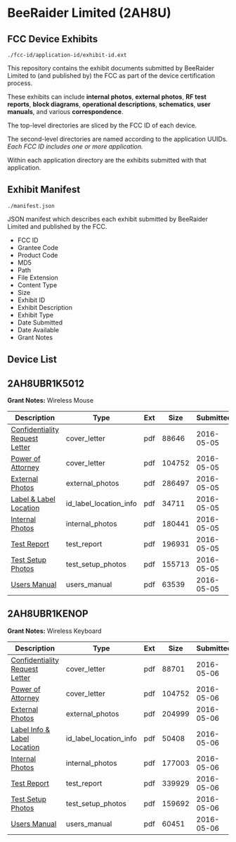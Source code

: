 # BeeRaider Limited (2AH8U)
## FCC Device Exhibits

```
./fcc-id/application-id/exhibit-id.ext
```

This repository contains the exhibit documents submitted by BeeRaider Limited to (and published by) the FCC as part of the device certification process.

These exhibits can include **internal photos**, **external photos**, **RF test reports**, **block diagrams**, **operational descriptions**, **schematics**, **user manuals**, and various **correspondence**.

The top-level directories are sliced by the FCC ID of each device.

The second-level directories are named according to the application UUIDs. *Each FCC ID includes one or more application.*

Within each application directory are the exhibits submitted with that application. 

## Exhibit Manifest

```
./manifest.json
```

JSON manifest which describes each exhibit submitted by BeeRaider Limited and published by the FCC.

- FCC ID
- Grantee Code
- Product Code
- MD5
- Path
- File Extension
- Content Type
- Size
- Exhibit ID
- Exhibit Description
- Exhibit Type
- Date Submitted
- Date Available
- Grant Notes

## Device List
## 2AH8UBR1K5012
**Grant Notes:** Wireless Mouse

| Description | Type | Ext | Size | Submitted | Available |
| ----------- | ---- | --- | ---- | --------- | --------- |
| [Confidentiality Request Letter](2AH8UBR1K5012/97d28cce03a3a647cccd11d7e95e8eb3/2980998.pdf) | cover_letter | pdf | 88646 | 2016-05-05 | 2016-05-05 |
| [Power of Attorney](2AH8UBR1K5012/97d28cce03a3a647cccd11d7e95e8eb3/2980999.pdf) | cover_letter | pdf | 104752 | 2016-05-05 | 2016-05-05 |
| [External Photos](2AH8UBR1K5012/97d28cce03a3a647cccd11d7e95e8eb3/2980995.pdf) | external_photos | pdf | 286497 | 2016-05-05 | 2016-05-05 |
| [Label & Label Location](2AH8UBR1K5012/97d28cce03a3a647cccd11d7e95e8eb3/2980997.pdf) | id_label_location_info | pdf | 34711 | 2016-05-05 | 2016-05-05 |
| [Internal Photos](2AH8UBR1K5012/97d28cce03a3a647cccd11d7e95e8eb3/2980996.pdf) | internal_photos | pdf | 180441 | 2016-05-05 | 2016-05-05 |
| [Test Report](2AH8UBR1K5012/97d28cce03a3a647cccd11d7e95e8eb3/2981000.pdf) | test_report | pdf | 196931 | 2016-05-05 | 2016-05-05 |
| [Test Setup Photos](2AH8UBR1K5012/97d28cce03a3a647cccd11d7e95e8eb3/2981001.pdf) | test_setup_photos | pdf | 155713 | 2016-05-05 | 2016-05-05 |
| [Users Manual](2AH8UBR1K5012/97d28cce03a3a647cccd11d7e95e8eb3/2981002.pdf) | users_manual | pdf | 63539 | 2016-05-05 | 2016-05-05 |
## 2AH8UBR1KENOP
**Grant Notes:** Wireless Keyboard

| Description | Type | Ext | Size | Submitted | Available |
| ----------- | ---- | --- | ---- | --------- | --------- |
| [Confidentiality Request Letter](2AH8UBR1KENOP/3225d85182b90f4a79e9190a2d8d7c35/2981630.pdf) | cover_letter | pdf | 88701 | 2016-05-06 | 2016-05-06 |
| [Power of Attorney](2AH8UBR1KENOP/3225d85182b90f4a79e9190a2d8d7c35/2981631.pdf) | cover_letter | pdf | 104752 | 2016-05-06 | 2016-05-06 |
| [External Photos](2AH8UBR1KENOP/3225d85182b90f4a79e9190a2d8d7c35/2981627.pdf) | external_photos | pdf | 204999 | 2016-05-06 | 2016-05-06 |
| [Label Info & Label Location](2AH8UBR1KENOP/3225d85182b90f4a79e9190a2d8d7c35/2981629.pdf) | id_label_location_info | pdf | 50408 | 2016-05-06 | 2016-05-06 |
| [Internal Photos](2AH8UBR1KENOP/3225d85182b90f4a79e9190a2d8d7c35/2981628.pdf) | internal_photos | pdf | 177003 | 2016-05-06 | 2016-05-06 |
| [Test Report](2AH8UBR1KENOP/3225d85182b90f4a79e9190a2d8d7c35/2981632.pdf) | test_report | pdf | 339929 | 2016-05-06 | 2016-05-06 |
| [Test Setup Photos](2AH8UBR1KENOP/3225d85182b90f4a79e9190a2d8d7c35/2981633.pdf) | test_setup_photos | pdf | 159692 | 2016-05-06 | 2016-05-06 |
| [Users Manual](2AH8UBR1KENOP/3225d85182b90f4a79e9190a2d8d7c35/2981634.pdf) | users_manual | pdf | 60451 | 2016-05-06 | 2016-05-06 |
